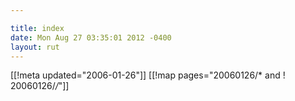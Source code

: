 ```yaml
---

title: index
date: Mon Aug 27 03:35:01 2012 -0400
layout: rut
---
```


[[!meta updated="2006-01-26"]]
[[!map pages="20060126/* and ! 20060126/*/*"]]

